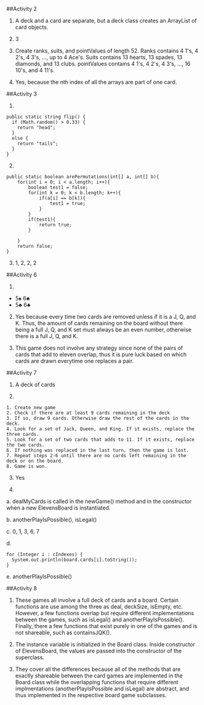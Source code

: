 ##Activity 2

1. A deck and a card are separate, but a deck class creates an ArrayList of card objects.

2. 3

3. Create ranks, suits, and pointValues of length 52. Ranks contains 4 1's, 4 2's, 4 3's, ..., up to 4 Ace's. Suits contains 13 hearts, 13 spades, 13 diamonds, and 13 clubs. pointValues contains 4 1's, 4 2's, 4 3's, ..., 16 10's, and 4 11's.

4. Yes, because the nth index of all the arrays are part of one card.

##Activity 3

1)

```
public static string flip() {
  if (Math.random() > 0.33) {
    return "head";
  }
  else {
    return "tails";
  }
}
```

2)

```
public static boolean arePermutations(int[] a, int[] b){
    for(int i = 0; i < a.length; i++){
        boolean test1 = false;
        for(int k = 0; k < b.length; k++){
            if(a[i] == b[k]){
                test1 = true;
            }
        }
        if(test1){
            return true;
        }

    }
    return false;
}
```

3) 1, 2, 2, 2

##Activity 6

1)

 - 5♠ 6♣
 - 5♣ 6♣

2) Yes because every time two cards are removed unless if it is a J, Q, and K. Thus, the amount of cards remaining on the board without there being a full J, Q, and K set must always be an even number, otherwise there is a full J, Q, and K.

3) This game does not involve any strategy since none of the pairs of cards that add to eleven overlap, thus it is pure luck based on which cards are drawn everytime one replaces a pair.

##Activity 7

1) A deck of cards

2)

```
1. Create new game
2. Check if there are at least 9 cards remaining in the deck
3. If so, draw 9 cards. Otherwise draw the rest of the cards in the deck.
4. Look for a set of Jack, Queen, and King. If it exists, replace the three cards.
5. Look for a set of two cards that adds to 11. If it exists, replace the two cards.
6. If nothing was replaced in the last turn, then the game is lost.
7. Repeat steps 2-6 until there are no cards left remaining in the deck or on the board.
8. Game is won.
```

3) Yes

4)

a. dealMyCards is called in the newGame() method and in the constructor when a new ElevensBoard is instantiated.

b. anotherPlayIsPossible(), isLegal()

c. 0, 1, 3, 6, 7

d.

```
for (Integer i : cIndexes) {
  System.out.println(board.cards[i].toString());
}
```

e. anotherPlayIsPossible()

##Activity 8

1) These games all involve a full deck of cards and a board. Certain functions are use among the three as deal, deckSize, isEmpty, etc. However, a few functions overlap but require different implementations between the games, such as isLegal() and anotherPlayIsPossible(). Finally, there a few functions that exist purely in one of the games and is not shareable, such as containsJQK().

2) The instance variable is initialized in the Board class. Inside constructor of ElevensBoard, the values are passed into the constructor of the superclass.

3) They cover all the differences because all of the methods that are exactly shareable between the card games are implemented in the Board class while the overlapping functions that require different implmentations (anotherPlayIsPossible and isLegal) are abstract, and thus implemented in the respective board game subclasses.

